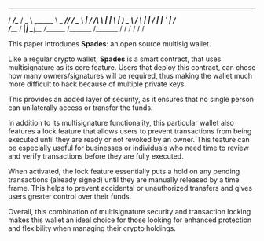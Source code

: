  ___________________  _____  ________  ___________ _________
 /   _____/\______   \/  _  \ \______ \ \_   _____//   _____/
 \_____  \  |     ___/  /_\  \ |    |  \ |    __)_ \_____  \ 
 /        \ |    |  /    |    \|    `   \|        \/        \
/_______  / |____|  \____|__  /_______  /_______  /_______  /
        \/                  \/        \/        \/        \/ 

This paper introduces **Spades**: an open source multisig wallet.

Like a regular crypto wallet, **Spades** is a smart contract, that uses multisignature as its core feature. Users that deploy this contract, can chose how many owners/signatures will be required, thus making the wallet much more difficult to hack because of multiple private keys.

This provides an added layer of security, as it ensures that no single person can unilaterally access or transfer the funds.

In addition to its multisignature functionality, this particular wallet also features a lock feature that allows users to prevent transactions from being executed until they are ready or not revoked by an owner. This feature can be especially useful for businesses or individuals who need time to review and verify transactions before they are fully executed.

When activated, the lock feature essentially puts a hold on any pending transactions (already signed) until they are manually released by a time frame. This helps to prevent accidental or unauthorized transfers and gives users greater control over their funds.

Overall, this combination of multisignature security and transaction locking makes this wallet an ideal choice for those looking for enhanced protection and flexibility when managing their crypto holdings.

